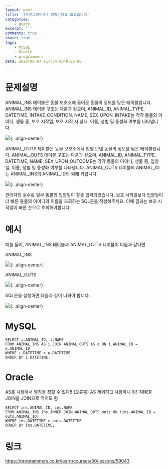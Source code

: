 ```yaml
---
layout: post
title: '[프로그래머스] 있었는데요 없었습니다'
categories:
    - query
excerpt: ' '
comments: true
share: true
tags:
    - MySQL
    - Oracle
    - programmers
date: 2020-08-07 T17:34:00-0:05:00
---
```


# 문제설명

ANIMAL_INS 테이블은 동물 보호소에 들어온 동물의 정보를 담은 테이블입니다. ANIMAL_INS 테이블 구조는 다음과 같으며, ANIMAL_ID, ANIMAL_TYPE, DATETIME, INTAKE_CONDITION, NAME, SEX_UPON_INTAKE는 각각 동물의 아이디, 생물 종, 보호 시작일, 보호 시작 시 상태, 이름, 성별 및 중성화 여부를 나타냅니다.

![](https://kimmy100b.github.io/assets/images/programmers/59043/1.PNG){: .align-center}

ANIMAL_OUTS 테이블은 동물 보호소에서 입양 보낸 동물의 정보를 담은 테이블입니다. ANIMAL_OUTS 테이블 구조는 다음과 같으며, ANIMAL_ID, ANIMAL_TYPE, DATETIME, NAME, SEX_UPON_OUTCOME는 각각 동물의 아이디, 생물 종, 입양일, 이름, 성별 및 중성화 여부를 나타냅니다. ANIMAL_OUTS 테이블의 ANIMAL_ID는 ANIMAL_INS의 ANIMAL_ID의 외래 키입니다.

![](https://kimmy100b.github.io/assets/images/programmers/59043/2.PNG){: .align-center}

관리자의 실수로 일부 동물의 입양일이 잘못 입력되었습니다. 보호 시작일보다 입양일이 더 빠른 동물의 아이디와 이름을 조회하는 SQL문을 작성해주세요. 이때 결과는 보호 시작일이 빠른 순으로 조회해야합니다.

# 예시

예를 들어, ANIMAL_INS 테이블과 ANIMAL_OUTS 테이블이 다음과 같다면

ANIMAL_INS

![](https://kimmy100b.github.io/assets/images/programmers/59043/3.PNG){: .align-center}

ANIMAL_OUTS

![](https://kimmy100b.github.io/assets/images/programmers/59043/4.PNG){: .align-center}

SQL문을 실행하면 다음과 같이 나와야 합니다.

![](https://kimmy100b.github.io/assets/images/programmers/59043/5.PNG){: .align-center}

# MySQL
```
SELECT i.ANIMAL_ID, i.NAME
FROM ANIMAL_INS AS i JOIN ANIMAL_OUTS AS o ON i.ANIMAL_ID = o.ANIMAL_ID
WHERE i.DATETIME > o.DATETIME
ORDER BY i.DATETIME;
```

# Oracle

AS를 사용해서 별칭을 정할 수 없다!! (오류뜸)
AS 제외하고 사용하니 됨!
INNER JOIN을 JOIN으로 적어도 됨
```
SELECT ins.ANIMAL_ID, ins.NAME
FROM ANIMAL_INS ins INNER JOIN ANIMAL_OUTS outs ON (ins.ANIMAL_ID = outs.ANIMAL_ID)
WHERE ins.DATETIME > outs.DATETIME
ORDER BY ins.DATETIME;
```

# 링크
https://programmers.co.kr/learn/courses/30/lessons/59043